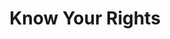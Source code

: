 ---
title: "Know Your Rights"
menu: "main"
type: "page"
weight: 50
content: "know your rights, yo."
---